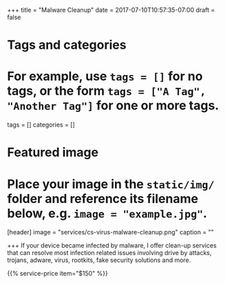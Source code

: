 +++
title = "Malware Cleanup"
date = 2017-07-10T10:57:35-07:00
draft = false

# Tags and categories
# For example, use `tags = []` for no tags, or the form `tags = ["A Tag", "Another Tag"]` for one or more tags.
tags = []
categories = []

# Featured image
# Place your image in the `static/img/` folder and reference its filename below, e.g. `image = "example.jpg"`.
[header]
image = "services/cs-virus-malware-cleanup.png"
caption = ""

+++
If your device became infected by malware, I offer clean-up services that can resolve most infection related issues involving drive by attacks, trojans, adware, virus, rootkits, fake security solutions and more.

{{% service-price item="$150" %}}
